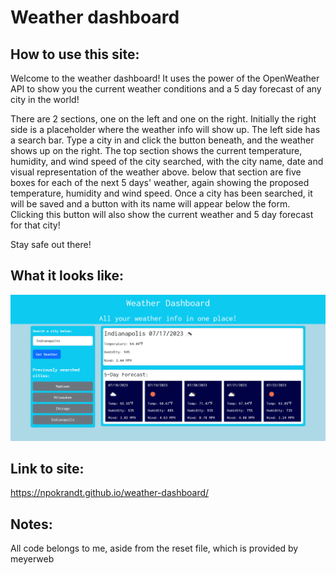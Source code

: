 # Weather dashboard

## How to use this site:

Welcome to the weather dashboard! It uses the power of the OpenWeather API to show you the current weather conditions and a 5 day forecast of any city in the world!

There are 2 sections, one on the left and one on the right. Initially the right side is a placeholder where the weather info will show up. The left side has a search bar. Type a city in and click the button beneath, and the weather shows up on the right. The top section shows the current temperature, humidity, and wind speed of the city searched, with the city name, date and visual representation of the weather above. below that section are five boxes for each of the next 5 days' weather, again showing the proposed temperature, humidity and wind speed. Once a city has been searched, it will be saved and a button with its name will appear below the form. Clicking this button will also show the current weather and 5 day forecast for that city!

Stay safe out there!

## What it looks like:

![weather dashboard](assets/images/Screenshot%202023-07-17%20at%2023-03-14%20Weather%20Dashboard.png)

## Link to site:

https://npokrandt.github.io/weather-dashboard/

## Notes:

All code belongs to me, aside from the reset file, which is provided by meyerweb

